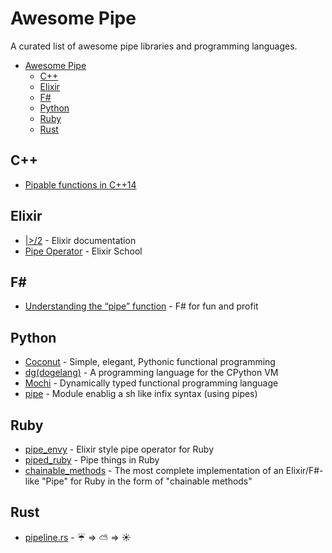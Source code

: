 # Awesome Pipe

A curated list of awesome pipe libraries and programming languages.

- [Awesome Pipe](#awesome-pipe)
  - [C++](#c++)
  - [Elixir](#elixir)
  - [F#](#f#)
  - [Python](#python)
  - [Ruby](#Ruby)
  - [Rust](#Rust)

## C++

- [Pipable functions in C++14](http://pfultz2.com/blog/2014/09/05/pipable-functions/)

## Elixir

- [|>/2](https://hexdocs.pm/elixir/Kernel.html#|%3E/2) - Elixir documentation
- [Pipe Operator](https://elixirschool.com/en/lessons/basics/pipe-operator/) - Elixir School

## F#

- [Understanding the “pipe” function](https://fsharpforfunandprofit.com/posts/partial-application/#understanding-the-pipe-function) - F# for fun and profit

## Python

- [Coconut](http://coconut-lang.org/) - Simple, elegant, Pythonic functional programming
- [dg(dogelang)](https://pyos.github.io/dg/) - A programming language for the CPython VM
- [Mochi](https://github.com/i2y/mochi) - Dynamically typed functional programming language
- [pipe](https://pypi.python.org/pypi/pipe/) - Module enablig a sh like infix syntax (using pipes)

## Ruby

- [pipe_envy](https://github.com/hopsoft/pipe_envy) -  Elixir style pipe operator for Ruby
- [piped_ruby](https://github.com/tiagopog/piped_ruby) - Pipe things in Ruby
- [chainable_methods](https://github.com/akitaonrails/chainable_methods) - The most complete implementation of an Elixir/F#-like "Pipe" for Ruby in the form of "chainable methods"

## Rust

- [pipeline.rs](https://github.com/johannhof/pipeline.rs) -  ☔️ => ⛅️ => ☀️

